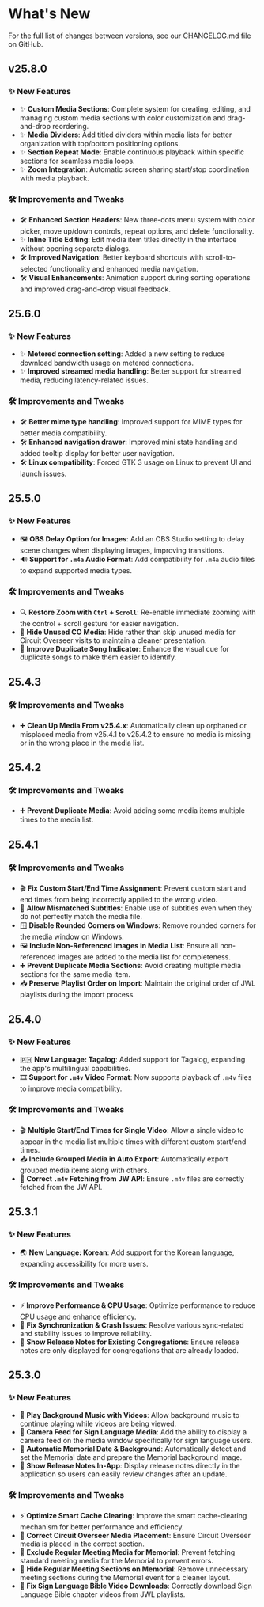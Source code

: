 <!-- markdownlint-disable no-duplicate-heading -->

# What's New

For the full list of changes between versions, see our CHANGELOG.md file on GitHub.

## v25.8.0

### ✨ New Features

- ✨ **Custom Media Sections**: Complete system for creating, editing, and managing custom media sections with color customization and drag-and-drop reordering.
- ✨ **Media Dividers**: Add titled dividers within media lists for better organization with top/bottom positioning options.
- ✨ **Section Repeat Mode**: Enable continuous playback within specific sections for seamless media loops.
- ✨ **Zoom Integration**: Automatic screen sharing start/stop coordination with media playback.

### 🛠️ Improvements and Tweaks

- 🛠️ **Enhanced Section Headers**: New three-dots menu system with color picker, move up/down controls, repeat options, and delete functionality.
- ✨ **Inline Title Editing**: Edit media item titles directly in the interface without opening separate dialogs.
- 🛠️ **Improved Navigation**: Better keyboard shortcuts with scroll-to-selected functionality and enhanced media navigation.
- 🛠️ **Visual Enhancements**: Animation support during sorting operations and improved drag-and-drop visual feedback.

## 25.6.0

### ✨ New Features

- ✨ **Metered connection setting**: Added a new setting to reduce download bandwidth usage on metered connections.
- ✨ **Improved streamed media handling**: Better support for streamed media, reducing latency-related issues.

### 🛠️ Improvements and Tweaks

- 🛠️ **Better mime type handling**: Improved support for MIME types for better media compatibility.
- 🛠️ **Enhanced navigation drawer**: Improved mini state handling and added tooltip display for better user navigation.
- 🛠️ **Linux compatibility**: Forced GTK 3 usage on Linux to prevent UI and launch issues.

## 25.5.0

### ✨ New Features

- 🖼️ **OBS Delay Option for Images**: Add an OBS Studio setting to delay scene changes when displaying images, improving transitions.
- 🔊 **Support for `.m4a` Audio Format**: Add compatibility for `.m4a` audio files to expand supported media types.

### 🛠️ Improvements and Tweaks

- 🔍 **Restore Zoom with `Ctrl` + `Scroll`**: Re-enable immediate zooming with the control + scroll gesture for easier navigation.
- 👤 **Hide Unused CO Media**: Hide rather than skip unused media for Circuit Overseer visits to maintain a cleaner presentation.
- 🎵 **Improve Duplicate Song Indicator**: Enhance the visual cue for duplicate songs to make them easier to identify.

## 25.4.3

### 🛠️ Improvements and Tweaks

- ➕ **Clean Up Media From v25.4.x**: Automatically clean up orphaned or misplaced media from v25.4.1 to v25.4.2 to ensure no media is missing or in the wrong place in the media list.

## 25.4.2

### 🛠️ Improvements and Tweaks

- ➕ **Prevent Duplicate Media**: Avoid adding some media items multiple times to the media list.

## 25.4.1

### 🛠️ Improvements and Tweaks

- 🎬 **Fix Custom Start/End Time Assignment**: Prevent custom start and end times from being incorrectly applied to the wrong video.
- 📝 **Allow Mismatched Subtitles**: Enable use of subtitles even when they do not perfectly match the media file.
- 🪟 **Disable Rounded Corners on Windows**: Remove rounded corners for the media window on Windows.
- 🖼 **Include Non-Referenced Images in Media List**: Ensure all non-referenced images are added to the media list for completeness.
- ➕ **Prevent Duplicate Media Sections**: Avoid creating multiple media sections for the same media item.
- 📥 **Preserve Playlist Order on Import**: Maintain the original order of JWL playlists during the import process.

## 25.4.0

### ✨ New Features

- 🇵🇭 **New Language: Tagalog**: Added support for Tagalog, expanding the app's multilingual capabilities.
- 🎞 **Support for `.m4v` Video Format**: Now supports playback of `.m4v` files to improve media compatibility.

### 🛠️ Improvements and Tweaks

- 🎬 **Multiple Start/End Times for Single Video**: Allow a single video to appear in the media list multiple times with different custom start/end times.
- 📤 **Include Grouped Media in Auto Export**: Automatically export grouped media items along with others.
- 📡 **Correct `.m4v` Fetching from JW API**: Ensure `.m4v` files are correctly fetched from the JW API.

## 25.3.1

### ✨ New Features

- 🌏 **New Language: Korean**: Add support for the Korean language, expanding accessibility for more users.

### 🛠️ Improvements and Tweaks

- ⚡ **Improve Performance & CPU Usage**: Optimize performance to reduce CPU usage and enhance efficiency.
- 🔄 **Fix Synchronization & Crash Issues**: Resolve various sync-related and stability issues to improve reliability.
- 📜 **Show Release Notes for Existing Congregations**: Ensure release notes are only displayed for congregations that are already loaded.

## 25.3.0

### ✨ New Features

- 🎵 **Play Background Music with Videos**: Allow background music to continue playing while videos are being viewed.
- 🎥 **Camera Feed for Sign Language Media**: Add the ability to display a camera feed on the media window specifically for sign language users.
- 📅 **Automatic Memorial Date & Background**: Automatically detect and set the Memorial date and prepare the Memorial background image.
- 📜 **Show Release Notes In-App**: Display release notes directly in the application so users can easily review changes after an update.

### 🛠️ Improvements and Tweaks

- ⚡ **Optimize Smart Cache Clearing**: Improve the smart cache-clearing mechanism for better performance and efficiency.
- 📂 **Correct Circuit Overseer Media Placement**: Ensure Circuit Overseer media is placed in the correct section.
- 📅 **Exclude Regular Meeting Media for Memorial**: Prevent fetching standard meeting media for the Memorial to prevent errors.
- 📅 **Hide Regular Meeting Sections on Memorial**: Remove unnecessary meeting sections during the Memorial event for a cleaner layout.
- 📖 **Fix Sign Language Bible Video Downloads**: Correctly download Sign Language Bible chapter videos from JWL playlists.
